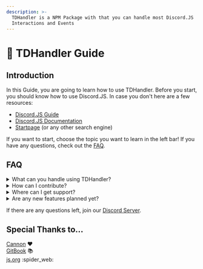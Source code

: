 ```yaml
---
description: >-
  TDHandler is a NPM Package with that you can handle most Discord.JS
  Interactions and Events
---
```


# 👋 TDHandler Guide

## Introduction

In this Guide, you are going to learn how to use TDHandler. Before you start, you should know how to use Discord.JS. In case you don't here are a few resources:

* [Discord.JS Guide](https://discordjs.guide)
* [Discord.JS Documentation](https://discord.js.org/#/docs/discord.js/stable/general/welcome)
* [Startpage](https://www.startpage.com) (or any other search engine)

If you want to start, choose the topic you want to learn in the left bar! If you have any questions, check out the [FAQ](./#faq).

## FAQ

<details>

<summary>What can you handle using TDHandler?</summary>

We are planning to handle everything possible in Discord.JS

</details>

<details>

<summary>How can I contribute?</summary>

You can contribute in our [GitHub Repository](https://github.com/TigerbyteDev/tdhandler). More information can be found there.

</details>

<details>

<summary>Where can I get support?</summary>

You can either open a new [Issue on GitHub](https://github.com/TigerbyteDev/tdhandler/issues) or join our[ Discord Server](https://discord.gg/Hzcwn58pj6)

</details>

<details>

<summary>Are any new features planned yet?</summary>

Check out our [To-Do List](https://github.com/TigerbyteDev/tdhandler#to-do-list) for incoming features. If you can't find something you would like to see, you can suggest it in a [new Issue](https://github.com/TigerbyteDev/tdhandler/issues), too.

</details>

If there are any questions left, join our [Discord Server](https://discord.com/invite/7NdQSUxX).

## Special Thanks to…

[Cannon](https://github.com/CannonStealth) :heart:\
[GitBook](https://www.gitbook.com) :books:\
[js.org](https://github.com/js-org/js.org) :spider\_web:
